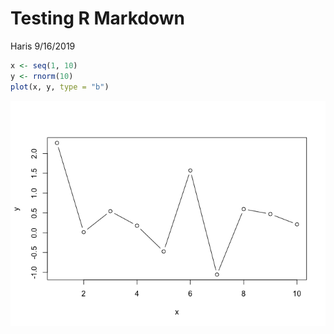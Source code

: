 Testing R Markdown
================
Haris
9/16/2019

``` r
x <- seq(1, 10)
y <- rnorm(10)
plot(x, y, type = "b")
```

![](testing_rmarkdown_files/figure-gfm/r-1.png)<!-- -->
